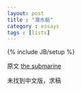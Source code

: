 ```yaml
---
layout: post
title : "潜水艇"
category : essays
tags : [lists]
---
```

{% include JB/setup %}

原文 [the submarine](http://www.paulgraham.com/submarine.html)  

未找到中文版，求稿  

